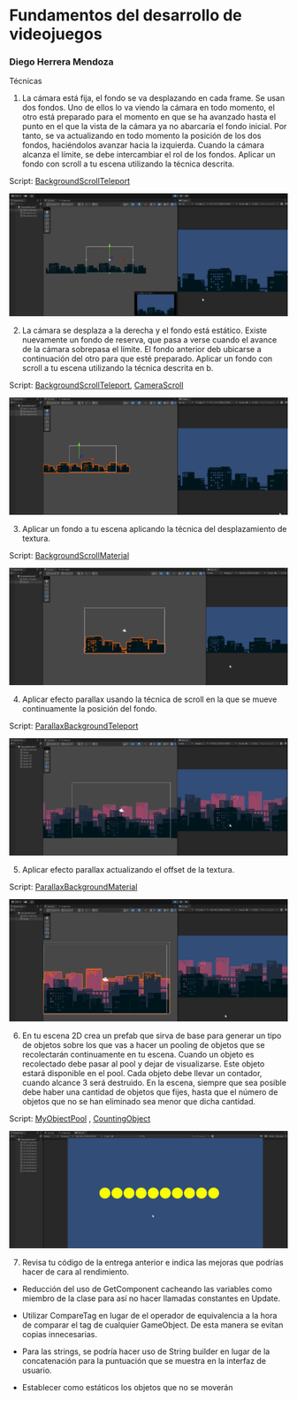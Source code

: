 # Fundamentos del desarrollo de videojuegos
### Diego Herrera Mendoza
Técnicas

1. La cámara está fija, el fondo se va desplazando en cada frame. Se usan dos fondos. Uno de ellos lo va viendo la cámara en todo momento, el otro está preparado para el momento en que se ha avanzado hasta el punto en el que la vista de la cámara ya no abarcaría el fondo inicial. Por tanto, se va actualizando en todo momento la posición de los dos fondos, haciéndolos avanzar hacia la izquierda. Cuando la cámara alcanza el límite, se debe intercambiar el rol de los fondos. Aplicar un fondo con scroll a tu escena utilizando la técnica descrita.

Script: [BackgroundScrollTeleport](scripts/BackgroundScrollTeleport.cs)

![E1](img/E1.gif)

2. La cámara se desplaza a la derecha y el fondo está estático. Existe nuevamente un fondo de reserva, que pasa a verse cuando el avance de la cámara sobrepasa el límite. El fondo anterior deb ubicarse a continuación del otro para que esté preparado. Aplicar un fondo con scroll a tu escena utilizando la técnica descrita en b.

Script: [BackgroundScrollTeleport](scripts/BackgroundScrollTeleport.cs), [CameraScroll](scripts/CameraScroll.cs)

![E2](img/E2.gif)

3. Aplicar un fondo a tu escena aplicando la técnica del desplazamiento de textura.

Script: [BackgroundScrollMaterial](scripts/BackgroundScrollMaterial.cs)

![E3](img/E3.gif)

4. Aplicar efecto parallax usando la técnica de scroll en la que se mueve continuamente la posición del fondo.

Script: [ParallaxBackgroundTeleport](scripts/ParallaxBackgroundTeleport.cs)

![E4](img/E4.gif)

5. Aplicar efecto parallax actualizando el offset de la textura.

Script: [ParallaxBackgroundMaterial](scripts/ParallaxBackgroundMaterial.cs)

![E5](img/E5.gif)

6. En tu escena 2D crea un prefab que sirva de base para generar un tipo de objetos sobre los que vas a hacer un pooling de objetos que se recolectarán continuamente en tu escena. Cuando un objeto es recolectado debe pasar al pool y dejar de visualizarse. Este objeto estará disponible en el pool. Cada objeto debe llevar un contador, cuando alcance 3 será destruido. En la escena, siempre que sea posible debe haber una cantidad de objetos que fijes, hasta que el número de objetos que no se han eliminado sea menor que dicha cantidad.

Script: [MyObjectPool](scripts/MyObjectPool.cs) , [CountingObject](scripts/CountingObject.cs)

![E6](img/E6.gif)

7. Revisa tu código de la entrega anterior e indica las mejoras que podrías hacer de cara al rendimiento.

- Reducción del uso de GetComponent cacheando las variables como miembro de la clase para así no hacer llamadas constantes en Update.

- Utilizar CompareTag en lugar de el operador de equivalencia a la hora de comparar el tag de cualquier GameObject. De esta manera se evitan copias innecesarias.

- Para las strings, se podría hacer uso de String builder en lugar de la concatenación para la puntuación que se muestra en la interfaz de usuario.

- Establecer como estáticos los objetos que no se moverán


